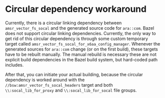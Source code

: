# Circular dependency workaround

Currently, there is a circular linking dependency between `amsr_vector_fs_socal` and the generated source code for
`ara::com`. Bazel does not support circular linking dependencies. Currently, the only way to get rid of this circular
dependency is through some custom temporary target called `amsr_vector_fs_socal_for_x6aa_config_manager`.
Whenever the generated sources for `ara::com` change (or on the first build), these targets have to be rebuilt manually.
The manual rebuild is necessary these are not explicit build dependencies in the Bazel build system,
but hard-coded path includes.


After that, you can initiate your actual building, because the circular dependency is worked around with the
`//bsw:amsr_vector_fs_socal_headers` target and both `\\:socal_lib_for_proxy` and `\\:socal_lib_for_socal` file groups.
